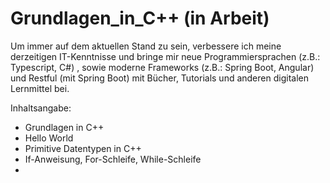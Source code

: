 # Grundlagen_in_C++ (in Arbeit)

Um immer auf dem aktuellen Stand zu sein, verbessere ich meine derzeitigen IT-Kenntnisse und bringe mir neue Programmiersprachen 
(z.B.: Typescript, C#) , sowie moderne Frameworks (z.B.: Spring Boot, Angular) und Restful (mit Spring Boot) mit Bücher, Tutorials 
und anderen digitalen Lernmittel bei. 

Inhaltsangabe:
- Grundlagen in C++
- Hello World
- Primitive Datentypen in C++
- If-Anweisung, For-Schleife, While-Schleife
- 
